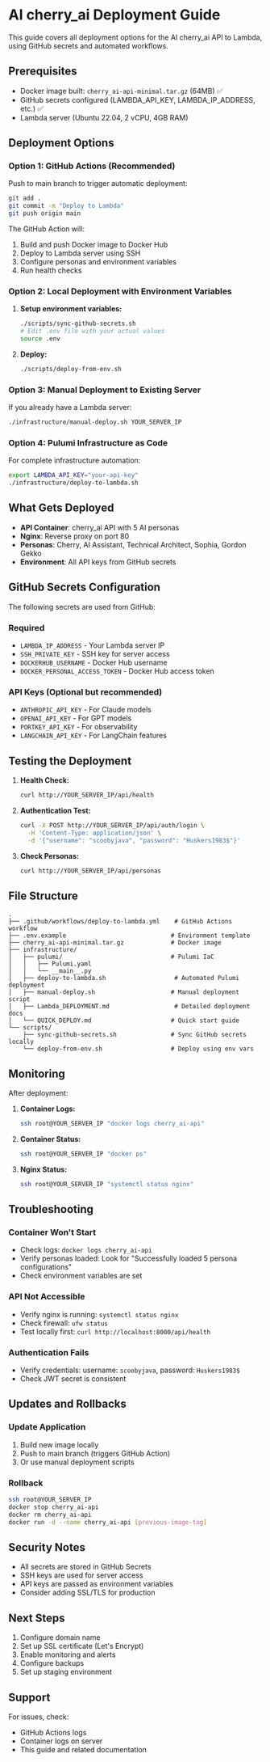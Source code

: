 # AI cherry_ai Deployment Guide

This guide covers all deployment options for the AI cherry_ai API to Lambda, using GitHub secrets and automated workflows.

## Prerequisites

- Docker image built: `cherry_ai-api-minimal.tar.gz` (64MB) ✅
- GitHub secrets configured (LAMBDA_API_KEY, LAMBDA_IP_ADDRESS, etc.) ✅
- Lambda server (Ubuntu 22.04, 2 vCPU, 4GB RAM)

## Deployment Options

### Option 1: GitHub Actions (Recommended)

Push to main branch to trigger automatic deployment:

```bash
git add .
git commit -m "Deploy to Lambda"
git push origin main
```

The GitHub Action will:
1. Build and push Docker image to Docker Hub
2. Deploy to Lambda server using SSH
3. Configure personas and environment variables
4. Run health checks

### Option 2: Local Deployment with Environment Variables

1. **Setup environment variables:**
   ```bash
   ./scripts/sync-github-secrets.sh
   # Edit .env file with your actual values
   source .env
   ```

2. **Deploy:**
   ```bash
   ./scripts/deploy-from-env.sh
   ```

### Option 3: Manual Deployment to Existing Server

If you already have a Lambda server:

```bash
./infrastructure/manual-deploy.sh YOUR_SERVER_IP
```

### Option 4: Pulumi Infrastructure as Code

For complete infrastructure automation:

```bash
export LAMBDA_API_KEY="your-api-key"
./infrastructure/deploy-to-lambda.sh
```

## What Gets Deployed

- **API Container**: cherry_ai API with 5 AI personas
- **Nginx**: Reverse proxy on port 80
- **Personas**: Cherry, AI Assistant, Technical Architect, Sophia, Gordon Gekko
- **Environment**: All API keys from GitHub secrets

## GitHub Secrets Configuration

The following secrets are used from GitHub:

### Required
- `LAMBDA_IP_ADDRESS` - Your Lambda server IP
- `SSH_PRIVATE_KEY` - SSH key for server access
- `DOCKERHUB_USERNAME` - Docker Hub username
- `DOCKER_PERSONAL_ACCESS_TOKEN` - Docker Hub access token

### API Keys (Optional but recommended)
- `ANTHROPIC_API_KEY` - For Claude models
- `OPENAI_API_KEY` - For GPT models
- `PORTKEY_API_KEY` - For observability
- `LANGCHAIN_API_KEY` - For LangChain features

## Testing the Deployment

1. **Health Check:**
   ```bash
   curl http://YOUR_SERVER_IP/api/health
   ```

2. **Authentication Test:**
   ```bash
   curl -X POST http://YOUR_SERVER_IP/api/auth/login \
     -H 'Content-Type: application/json' \
     -d '{"username": "scoobyjava", "password": "Huskers1983$"}'
   ```

3. **Check Personas:**
   ```bash
   curl http://YOUR_SERVER_IP/api/personas
   ```

## File Structure

```
.
├── .github/workflows/deploy-to-lambda.yml    # GitHub Actions workflow
├── .env.example                             # Environment template
├── cherry_ai-api-minimal.tar.gz             # Docker image
├── infrastructure/
│   ├── pulumi/                              # Pulumi IaC
│   │   ├── Pulumi.yaml
│   │   └── __main__.py
│   ├── deploy-to-lambda.sh                   # Automated Pulumi deployment
│   ├── manual-deploy.sh                     # Manual deployment script
│   ├── Lambda_DEPLOYMENT.md                  # Detailed deployment docs
│   └── QUICK_DEPLOY.md                      # Quick start guide
└── scripts/
    ├── sync-github-secrets.sh               # Sync GitHub secrets locally
    └── deploy-from-env.sh                   # Deploy using env vars
```

## Monitoring

After deployment:

1. **Container Logs:**
   ```bash
   ssh root@YOUR_SERVER_IP "docker logs cherry_ai-api"
   ```

2. **Container Status:**
   ```bash
   ssh root@YOUR_SERVER_IP "docker ps"
   ```

3. **Nginx Status:**
   ```bash
   ssh root@YOUR_SERVER_IP "systemctl status nginx"
   ```

## Troubleshooting

### Container Won't Start
- Check logs: `docker logs cherry_ai-api`
- Verify personas loaded: Look for "Successfully loaded 5 persona configurations"
- Check environment variables are set

### API Not Accessible
- Verify nginx is running: `systemctl status nginx`
- Check firewall: `ufw status`
- Test locally first: `curl http://localhost:8000/api/health`

### Authentication Fails
- Verify credentials: username: `scoobyjava`, password: `Huskers1983$`
- Check JWT secret is consistent

## Updates and Rollbacks

### Update Application
1. Build new image locally
2. Push to main branch (triggers GitHub Action)
3. Or use manual deployment scripts

### Rollback
```bash
ssh root@YOUR_SERVER_IP
docker stop cherry_ai-api
docker rm cherry_ai-api
docker run -d --name cherry_ai-api [previous-image-tag]
```

## Security Notes

- All secrets are stored in GitHub Secrets
- SSH keys are used for server access
- API keys are passed as environment variables
- Consider adding SSL/TLS for production

## Next Steps

1. Configure domain name
2. Set up SSL certificate (Let's Encrypt)
3. Enable monitoring and alerts
4. Configure backups
5. Set up staging environment

## Support

For issues, check:
- GitHub Actions logs
- Container logs on server
- This guide and related documentation